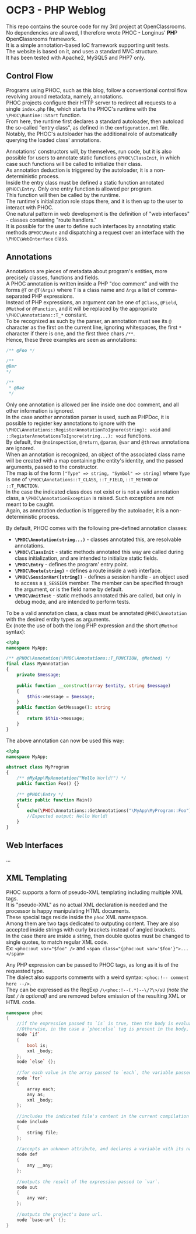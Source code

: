 # OCP3 - PHP Weblog

This repo contains the source code for my 3rd project at OpenClassrooms.  
No dependencies are allowed, I therefore wrote PHOC - Longinus' **PH**P **O**pen**C**lassrooms framework.  
It is a simple annotation-based IoC framework supporting unit tests.  
The website is based on it, and uses a standard MVC structure.  
It has been tested with Apache2, MySQL5 and PHP7 only.  

## Control Flow

Programs using PHOC, such as this blog, follow a conventional control flow revolving around metadata, namely, annotations.  
PHOC projects configure their HTTP server to redirect all requests to a single `index.php` file, which starts the PHOC's runtime with the `\PHOC\Runtime::Start` function.  
From here, the runtime first declares a standard autoloader, then autoload the so-called "entry class", as defined in the `configuration.xml` file.  
Notably, the PHOC's autoloader has the additional role of automatically querying the loaded class' annotations.  

Annotations' constructors will, by themselves, run code, but it is also possible for users to annotate static functions `@PHOC\ClassInit`, in which case such functions will be called to initialize their class.  
As annotation deduction is triggered by the autoloader, it is a non-deterministic process.  
Inside the entry class must be defined a static function annotated `@PHOC\Entry`. Only one entry function is allowed per program.  
This function will then be called by the runtime.  
The runtime's initialization role stops there, and it is then up to the user to interact with PHOC.  
One natural pattern in web development is the definition of "web interfaces" - classes containing "route handlers."  
It is possible for the user to define such interfaces by annotating static methods `@PHOC\Route` and dispatching a request over an interface with the `\PHOC\WebInterface` class.

## Annotations

Annotations are pieces of metadata about program's entities, more precisely classes, functions and fields.  
A PHOC annotation is written inside a PHP "doc comment" and with the forms `@T` or `@T(Args)` where `T` is a class name and `Args` a list of comma-separated PHP expressions.  
Instead of PHP expressions, an argument can be one of `@Class`, `@Field`, `@Method` or `@Function`, and it will be replaced by the appropriate `\PHOC\Annotations::T_*` constant.  
To be recognized as such by the parser, an annotation must see its `@` character as the first on the current line, ignoring whitespaces, the first `*` character if there is one, and the first three chars `/**`.  
Hence, these three examples are seen as annotations:  
```php
/** @Foo */

/**
@Bar
*/

/**
 * @Baz
 */
```
Only one annotation is allowed per line inside one doc comment, and all other information is ignored.  
In the case another annotation parser is used, such as PHPDoc, it is possible to register key annotations to ignore with the `\PHOC\Annotations::RegisterAnnotationToIgnore(string): void` and `::RegisterAnnotationsToIgnore(string...): void` functions.  
By default, the `@noinspection`, `@return`, `@param`, `@var` and `@throws` annotations are ignored.  
When an annotation is recognized, an object of the associated class name will be created with a map containing the entity's identity, and the passed arguments, passed to the constructor.  
The map is of the form `["Type" => string, "Symbol" => string]` where `Type` is one of `\PHOC\Annotations::T_CLASS`, `::T_FIELD`, `::T_METHOD` or `::T_FUNCTION`.  
In the case the indicated class does not exist or is not a valid annotation class, a `\PHOC\AnnotationException` is raised. Such exceptions are not meant to be caught.  
Again, as annotation deduction is triggered by the autoloader, it is a non-deterministic process.  

By default, PHOC comes with the following pre-defined annotation classes:  
- **`\PHOC\Annotation(string...)`** - classes annotated this, are resolvable annotations.  
- **`\PHOC\ClassInit`** - static methods annotated this way are called during class initialization, and are intended to initialize static fields.  
- **`\PHOC\Entry`** - defines the program' entry point.  
- **`\PHOC\Route(string)`** - defines a route inside a web interface.  
- **`\PHOC\SessionVar([string])`** - defines a session handle - an object used to access a `$_SESSION` member. The member can be specified through the argument, or is the field name by default.  
- **`\PHOC\UnitTest`** - static methods annotated this are called, but only in debug mode, and are intended to perform tests.  

To be a valid annotation class, a class must be annotated `@PHOC\Annotation` with the desired entity types as arguments.  
Ex (note the use of both the long PHP expression and the short `@Method` syntax):  
```php
<?php
namespace MyApp;

/** @PHOC\Annotation(\PHOC\Annotations::T_FUNCTION, @Method) */
final class MyAnnotation
{
    private $message;
    
    public function __construct(array $entity, string $message)
    {
        $this->message = $message;
    }
    public function GetMessage(): string
    {
        return $this->message;
    }
}
```
The above annotation can now be used this way:
```php
<?php
namespace MyApp;

abstract class MyProgram
{
    /** @MyApp\MyAnnotation("Hello World!") */
    public function Foo() {}
    
    /** @PHOC\Entry */
    static public function Main()
    {
        echo(\PHOC\Annotations::GetAnnotations("\MyApp\MyProgram::Foo")[0]->GetMessage());
        //Expected output: Hello World!
    }
}
```


## Web Interfaces

...

## XML Templating

PHOC supports a form of pseudo-XML templating including multiple XML tags.  
It is "pseudo-XML" as no actual XML declaration is needed and the processor is happy manipulating HTML documents.  
These special tags reside inside the `phoc` XML namespace.  
Among them are two tags dedicated to outputing content. They are also accepted inside strings with curly brackets instead of angled brackets.  
In the case there are inside a string, then double quotes must be changed to single quotes, to match regular XML code.  
Ex: `<phoc:out var="$foo" />` and `<span class="{phoc:out var='$foo'}">...</span>`

Any PHP expression can be passed to PHOC tags, as long as it is of the requested type.  
The dialect also supports comments with a weird syntax: `<phoc:!-- comment here --/>`.  
They can be expressed as the RegExp `/\<phoc:!--(.*)--\/?\>/sU` _(note the last `/` is optional)_ and are removed before emission of the resulting XML or HTML code.

```cpp
namespace phoc
{
    //if the expression passed to `is` is true, then the body is evaluated.
    //Otherwise, in the case a `phoc:else` tag is present in the body, the code following it is evaluated.
    node `if`
    {
        bool is;
        xml _body;
    };
    node `else` {};
    
    //for each value in the array passed to `each`, the variable passed to `as` is populated with the current value and the body evaluated.
    node `for`
    {
        array each;
        any as;
        xml _body;
    };
    
    //includes the indicated file's content in the current compilation unit.
    node include
    {
        string file;
    };
    
    //accepts an unknown attribute, and declares a variable with its name, populating it with the result of the passed expression.
    node def
    {
        any __any;
    };
    
    //outputs the result of the expression passed to `var`.
    node out
    {
        any var;
    };
    
    //outputs the project's base url.
    node `base-url` {};
}
```